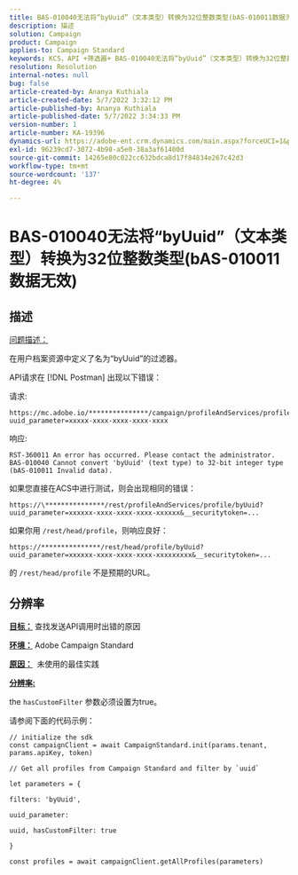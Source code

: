 ```yaml
---
title: BAS-010040无法将“byUuid”（文本类型）转换为32位整数类型(bAS-010011数据无效)
description: 描述
solution: Campaign
product: Campaign
applies-to: Campaign Standard
keywords: KCS，API +筛选器+ BAS-010040无法将“byUuid”（文本类型）转换为32位整数类型(bAS-010011数据无效)
resolution: Resolution
internal-notes: null
bug: false
article-created-by: Ananya Kuthiala
article-created-date: 5/7/2022 3:32:12 PM
article-published-by: Ananya Kuthiala
article-published-date: 5/7/2022 3:34:33 PM
version-number: 1
article-number: KA-19396
dynamics-url: https://adobe-ent.crm.dynamics.com/main.aspx?forceUCI=1&pagetype=entityrecord&etn=knowledgearticle&id=6bbfd5d7-1ace-ec11-a7b5-0022480a8e40
exl-id: 96239cd7-3072-4b98-a5e0-38a3af61400d
source-git-commit: 14265e80c022cc632bdca8d17f84834e267c42d3
workflow-type: tm+mt
source-wordcount: '137'
ht-degree: 4%

---
```


# BAS-010040无法将“byUuid”（文本类型）转换为32位整数类型(bAS-010011数据无效)

## 描述

<u>问题描述：</u>

在用户档案资源中定义了名为“byUuid”的过滤器。

API请求在 [!DNL Postman] 出现以下错误：

请求:

```
https://mc.adobe.io/***************/campaign/profileAndServices/profile/byUuid?uuid_parameter=xxxxx-xxxx-xxxx-xxxx-xxxx
```

响应:

```
RST-360011 An error has occurred. Please contact the administrator.
BAS-010040 Cannot convert 'byUuid' (text type) to 32-bit integer type (bAS-010011 Invalid data).
```

如果您直接在ACS中进行测试，则会出现相同的错误：

```
https://\***************/rest/profileAndServices/profile/byUuid?uuid_parameter=xxxxxx-xxxx-xxxx-xxxx-xxxxxx&__securitytoken=...
```

如果你用 `/rest/head/profile`，则响应良好：

```
https://***************/rest/head/profile/byUuid?uuid_parameter=xxxxxx-xxxx-xxxx-xxxx-xxxxxxxxx&__securitytoken=...
```

的 `/rest/head/profile` 不是预期的URL。

## 分辨率

<b><u>目标：</u></b> 查找发送API调用时出错的原因

<b><u>环境：</u></b> Adobe Campaign Standard

<b><u>原因：</u></b>  未使用的最佳实践

<b><u>分辨率:</u></b>

the `hasCustomFilter` 参数必须设置为true。

请参阅下面的代码示例：

```
// initialize the sdk
const campaignClient = await CampaignStandard.init(params.tenant, params.apiKey, token)

// Get all profiles from Campaign Standard and filter by `uuid`

let parameters = {

filters: 'byUuid',

uuid_parameter:

uuid, hasCustomFilter: true

}

const profiles = await campaignClient.getAllProfiles(parameters)
```
